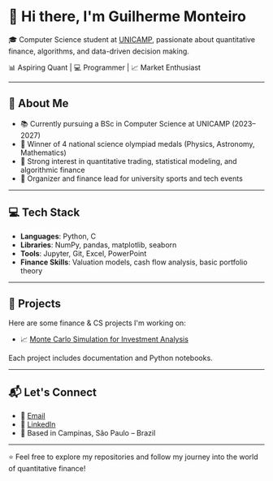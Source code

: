 # 👋 Hi there, I'm Guilherme Monteiro

🎓 Computer Science student at [UNICAMP](https://www.ic.unicamp.br/), passionate about quantitative finance, algorithms, and data-driven decision making.  

📊 Aspiring Quant | 💻 Programmer | 📈 Market Enthusiast

---

## 🧠 About Me

- 📚 Currently pursuing a BSc in Computer Science at UNICAMP (2023–2027)
- 🏅 Winner of 4 national science olympiad medals (Physics, Astronomy, Mathematics)
- 🧮 Strong interest in quantitative trading, statistical modeling, and algorithmic finance
- 🧢 Organizer and finance lead for university sports and tech events

---

## 💻 Tech Stack

- **Languages**: Python, C
- **Libraries**: NumPy, pandas, matplotlib, seaborn
- **Tools**: Jupyter, Git, Excel, PowerPoint
- **Finance Skills**: Valuation models, cash flow analysis, basic portfolio theory

---

## 📂 Projects 

Here are some finance & CS projects I'm working on:

- 📈 [Monte Carlo Simulation for Investment Analysis](https://github.com/guilhermegodoim/analise-investimentos)

Each project includes documentation and Python notebooks.

---

## 📬 Let's Connect

- 📧 [Email](mailto:guilhermegodoimonteiro@gmail.com)
- 💼 [LinkedIn](https://www.linkedin.com/in/guilhermegmonteiro)
- 📌 Based in Campinas, São Paulo – Brazil

---

⭐ Feel free to explore my repositories and follow my journey into the world of quantitative finance!
